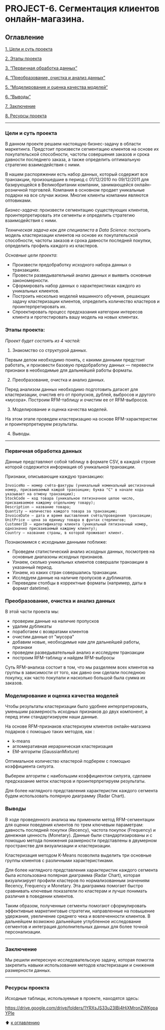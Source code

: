 # PROJECT-6. Сегментация клиентов онлайн-магазина.
## Оглавление
[1. Цели и суть проекта](#Цели-и-суть-проекта)

[2. Этапы проекта](#Этапы-проекта)

[3. “Первичная обработка данных”](#Первичная-обработка-данных)

[4. “Преобразование, очистка и анализ данных”](#Преобразование-очистка-и-анализ-данных)

[5. “Моделирование и оценка качества моделей”](#Моделирование-и-оценка-качества-моделей)

[6. “Выводы”](#Выводы)

[7. Заключение](#Заключение)

[8. Ресурсы проекта](#Ресурсы-проекта)


-----
### **Цели и суть проекта**

В данном проекте решаем настоящую бизнес-задачу в области маркетинга. Предстоит произвести сегментацию клиентов на основе их покупательской способности, частоты совершения заказов и срока давности последнего заказа, а также определить оптимальную стратегию взаимодействия с ними.

В нашем распоряжении есть набор данных, который содержит все транзакции, произошедшие в период с 01/12/2010 по 09/12/2011 для базирующейся в Великобритании компании, занимающейся онлайн-розничной торговлей. Компания в основном продает уникальные подарки на все случаи жизни. Многие клиенты компании являются оптовиками.

*Бизнес-задача*: произвести сегментацию существующих клиентов, проинтерпретировать эти сегменты и определить стратегию взаимодействия с ними.

*Техническая задача как для специалиста в Data Science*: построить модель кластеризации клиентов на основе их покупательской способности, частоты заказов и срока давности последней покупки, определить профиль каждого из кластеров.

*Основные цели проекта*:

- Произвести предобработку исходного набора данных о транзакциях.
- Провести разведывательный анализ данных и выявить основные закономерности.
- Сформировать набор данных о характеристиках каждого из уникальных клиентов.
- Построить несколько моделей машинного обучения, решающих задачу кластеризации клиентов, определить количество кластеров и проинтерпретировать их.
- Спроектировать процесс предсказания категории интересов клиента и протестировать вашу модель на новых клиентах.


### **Этапы проекта:**

*Проект будет состоять из 4 частей:*

1. Знакомство со структурой данных.

Первым делом необходимо понять, с какими данными предстоит работать, и произвести базовую предобработку данных — перевести признаки в необходимые для дальнейшей работы форматы.


2. Преобразование, очистка и анализ данных.

Перед анализом данных необходимо подготовить датасет для кластеризации, очистив его от пропусков, дублей, выбросов и другого «мусора».
Построим RFM-таблицу и очистим ее от RFM-выбросов.

3. Моделирование и оценка качества моделей.

На этом этапе проведем кластеризацию на основе RFM-характеристик и проинтерпретируем результаты.

4. Выводы.

---
### **Первичная обработка данных**

Данные представляют собой таблицу в формате CSV, в каждой строке которой содержится информация об уникальной транзакции.

Признаки, описывающие каждую транзакцию:

    InvoiceNo — номер счёта-фактуры (уникальный номинальный шестизначный номер, присваиваемый каждой транзакции; буква "C" в начале кода указывает на отмену транзакции);
    StockCode — код товара (уникальное пятизначное целое число, присваиваемое каждому отдельному товару);
    Description — название товара;
    Quantity — количество каждого товара за транзакцию;
    InvoiceDate — дата и время выставления счёта/проведения транзакции;
    UnitPrice — цена за единицу товара в фунтах стерлингов;
    CustomerID — идентификатор клиента (уникальный пятизначный номер, однозначно присваиваемый каждому клиенту);
    Country — название страны, в которой проживает клиент.

Познакомимся с исходными данными поближе:

- Проведем статистический анализ исходных данных, посмотрев на основные диапазоны исходных признаков.
- Узнаем, сколько уникальных клиентов совершали транзакции в указанный период.
- Узнаем, из каких стран совершались транзакции.
- Исследуем данные на наличие пропусков и дубликатов.
- Переведем столбцы в корректные форматы (например, даты в формат datetime).


### **Преобразование, очистка и анализ данных**

В этой части проекта мы:

- проверим данные на наличие пропусков
- удалим дубликаты
- поработаем с возвратами клиентов
- очистим данные от "мусора"
- добавим новые, необходимые нам для дальнейшей работы, признаки 
- проведем разведывательный анализ и исследуем транзакции
- построим RFM-таблицу и найдем RFM-выбросы

Суть RFM-анализа состоит в том, что мы разделяем всех клиентов на группы в зависимости от того, как давно они сделали последнюю покупку, как часто покупали и насколько большой была сумма их заказов. 


### **Моделирование и оценка качества моделей**

Чтобы результаты кластеризации было удобнее интерпретировать, уменьшим размерность исходных признаков до двух компонент, а перед этим стандартизируем наши данные. 

На основе RFM-признаков кластеризуем клиентов онлайн-магазина подарков с помощью таких методов, как :
- k-means
- агломеративная иерархическая кластеризация
- EM-алгоритм (GaussianMixture)

Оптимальное количество кластерой подберем с помощью коэффициента силуэта.

Выберем алгоритм с наибольшим коэффициентом силуэта, сделаем предсказание меток кластеров и проинтерпретируем результаты.

Для более наглядного представления характеристик каждого сегмента будем использовать полярную диаграмму (Radar Chart).


### **Выводы**

В ходе проведенного анализа мы применили метод RFM-сегментации для оценки поведения клиентов по трем ключевым параметрам: давность последней покупки (Recency), частота покупок (Frequency) и денежная ценность (Monetary). Данные были стандартизированы и с помощью метода понижения размерности представлены в двумерном пространстве для визуализации и кластеризации.

Кластеризация методом K-Means позволила выделить три основные группы клиентов с различными характеристиками.

Для более наглядного представления характеристик каждого сегмента была использована полярная диаграмма (Radar Chart), которая визуализирует профили кластеров по нормализованным значениям Recency, Frequency и Monetary. Эта диаграмма помогает быстро сравнивать ключевые показатели по кластерам и лучше понимать различия в поведении клиентов.

Таким образом, полученные сегменты помогают сформулировать эффективные маркетинговые стратегии, направленные на повышение удержания, увеличение среднего чека и вовлеченности клиентов. В дальнейшем возможно дальнейшее углубленное исследование сегментов и интеграция дополнительных данных для более точной персонализации.


----
### **Заключение**

Мы решили интересную исследовательскую задачу, которая помогла закрепить навыки использования методов кластеризации и снижения размерности данных.

---
### **Ресурсы проекта**

Исходные таблицы, используемые в проекте, находятся здесь:

https://drive.google.com/drive/folders/1YRXsJS33u23lBi4HjXMronZWKgpaYPIe





:arrow_up: [к оглавлению](https://github.com/TatyanaTmf/ds_game/tree/main/project_6/README.md#Оглавление)